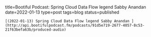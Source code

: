 
title=Bootiful Podcast: Spring Cloud Data Flow legend Sabby Anandan 
date=2022-01-13
type=post
tags=blog
status=published
~~~~~~
[(2022-01-13) Spring Cloud Data Flow legend Sabby Anandan ](http://api.bootifulpodcast.fm/podcasts/91d5e719-2677-4057-8c53-21f63befa63b/produced-audio) 
            